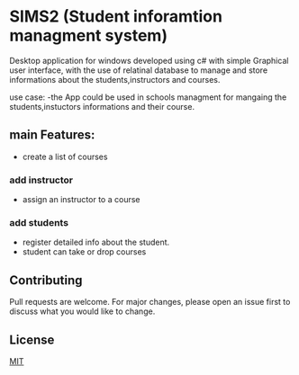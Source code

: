 # SIMS2 (Student inforamtion managment system)

Desktop application for windows  developed using c# with simple Graphical user interface, with the use of relatinal database to manage and store informations about the students,instructors and courses.

use case:
-the App could be used in schools managment for mangaing the students,instuctors informations and their course.

## main Features:
- create a list of courses

### add instructor
- assign an instructor to a course

### add students
- register detailed info about the student.
- student can take or drop courses

## Contributing
Pull requests are welcome. For major changes, please open an issue first to discuss what you would like to change.


## License
[MIT](https://choosealicense.com/licenses/mit/)
